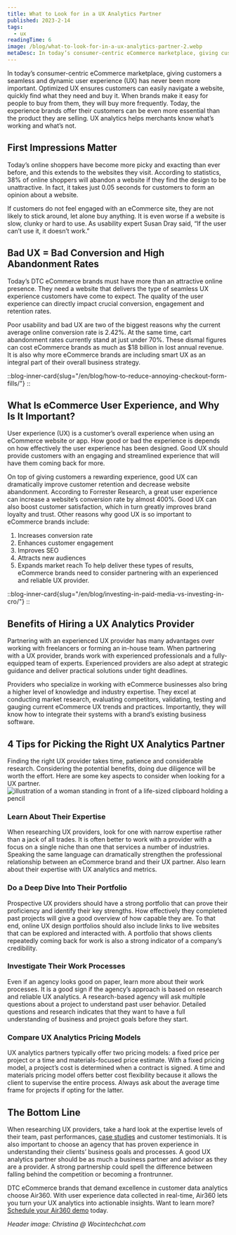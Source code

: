 ```yaml
---
title: What to Look for in a UX Analytics Partner
published: 2023-2-14
tags:
  - ux
readingTime: 6
image: /blog/what-to-look-for-in-a-ux-analytics-partner-2.webp
metaDesc: In today’s consumer-centric eCommerce marketplace, giving customers a seamless and dynamic user experience (UX) has never been more important. Optimized UX ensures customers can easily navigate a website, quickly find what they need and buy it.
---
```


In today’s consumer-centric eCommerce marketplace, giving customers a seamless and dynamic user experience (UX) has never been more important. Optimized UX ensures customers can easily navigate a website, quickly find what they need and buy it. When brands make it easy for people to buy from them, they will buy more frequently. Today, the experience brands offer their customers can be even more essential than the product they are selling. UX analytics helps merchants know what’s working and what’s not.

## First Impressions Matter
Today’s online shoppers have become more picky and exacting than ever before, and this extends to the websites they visit. According to statistics, 38% of online shoppers will abandon a website if they find the design to be unattractive. In fact, it takes just 0.05 seconds for customers to form an opinion about a website.

If customers do not feel engaged with an eCommerce site, they are not likely to stick around, let alone buy anything. It is even worse if a website is slow, clunky or hard to use. As usability expert Susan Dray said, “If the user can’t use it, it doesn’t work.”

## Bad UX = Bad Conversion and High Abandonment Rates
Today’s DTC eCommerce brands must have more than an attractive online presence. They need a website that delivers the type of seamless UX experience customers have come to expect. The quality of the user experience can directly impact crucial conversion, engagement and retention rates.

Poor usability and bad UX are two of the biggest reasons why the current average online conversion rate is 2.42%. At the same time, cart abandonment rates currently stand at just under 70%. These dismal figures can cost eCommerce brands as much as $18 billion in lost annual revenue. It is also why more eCommerce brands are including smart UX as an integral part of their overall business strategy.

::blog-inner-card{slug="/en/blog/how-to-reduce-annoying-checkout-form-fills/"}
::

## What Is eCommerce User Experience, and Why Is It Important?
User experience (UX) is a customer’s overall experience when using an eCommerce website or app. How good or bad the experience is depends on how effectively the user experience has been designed. Good UX should provide customers with an engaging and streamlined experience that will have them coming back for more.

On top of giving customers a rewarding experience, good UX can dramatically improve customer retention and decrease website abandonment. According to Forrester Research, a great user experience can increase a website’s conversion rate by almost 400%. Good UX can also boost customer satisfaction, which in turn greatly improves brand loyalty and trust. Other reasons why good UX is so important to eCommerce brands include:

1. Increases conversion rate
2. Enhances customer engagement
3. Improves SEO
4. Attracts new audiences
5. Expands market reach
To help deliver these types of results, eCommerce brands need to consider partnering with an experienced and reliable UX provider.

::blog-inner-card{slug="/en/blog/investing-in-paid-media-vs-investing-in-cro/"}
::

## Benefits of Hiring a UX Analytics Provider
Partnering with an experienced UX provider has many advantages over working with freelancers or forming an in-house team. When partnering with a UX provider, brands work with experienced professionals and a fully-equipped team of experts. Experienced providers are also adept at strategic guidance and deliver practical solutions under tight deadlines.

Providers who specialize in working with eCommerce businesses also bring a higher level of knowledge and industry expertise. They excel at conducting market research, evaluating competitors, validating, testing and gauging current eCommerce UX trends and practices. Importantly, they will know how to integrate their systems with a brand’s existing business software.

## 4 Tips for Picking the Right UX Analytics Partner
Finding the right UX provider takes time, patience and considerable research. Considering the potential benefits, doing due diligence will be worth the effort. Here are some key aspects to consider when looking for a UX partner.
![illustration of a woman standing in front of a life-sized clipboard holding a pencil](/blog/what-to-look-for-in-a-ux-analytics-partner-1.webp)

### Learn About Their Expertise
When researching UX providers, look for one with narrow expertise rather than a jack of all trades. It is often better to work with a provider with a focus on a single niche than one that services a number of industries. Speaking the same language can dramatically strengthen the professional relationship between an eCommerce brand and their UX partner. Also learn about their expertise with UX analytics and metrics.

### Do a Deep Dive Into Their Portfolio
Prospective UX providers should have a strong portfolio that can prove their proficiency and identify their key strengths. How effectively they completed past projects will give a good overview of how capable they are. To that end, online UX design portfolios should also include links to live websites that can be explored and interacted with. A portfolio that shows clients repeatedly coming back for work is also a strong indicator of a company’s credibility.

### Investigate Their Work Processes
Even if an agency looks good on paper, learn more about their work processes. It is a good sign if the agency’s approach is based on research and reliable UX analytics. A research-based agency will ask multiple questions about a project to understand past user behavior. Detailed questions and research indicates that they want to have a full understanding of business and project goals before they start.

### Compare UX Analytics Pricing Models
UX analytics partners typically offer two pricing models: a fixed price per project or a time and materials-focused price estimate. With a fixed pricing model, a project’s cost is determined when a contract is signed. A time and materials pricing model offers better cost flexibility because it allows the client to supervise the entire process. Always ask about the average time frame for projects if opting for the latter.

## The Bottom Line
When researching UX providers, take a hard look at the expertise levels of their team, past performances, [case studies](/en/content-gallery/) and customer testimonials. It is also important to choose an agency that has proven experience in understanding their clients’ business goals and processes. A good UX analytics partner should be as much a business partner and advisor as they are a provider. A strong partnership could spell the difference between falling behind the competition or becoming a frontrunner.

DTC eCommerce brands that demand excellence in customer data analytics choose Air360. With user experience data collected in real-time, Air360 lets you turn your UX analytics into actionable insights. Want to learn more? [Schedule your Air360 demo](/en/request-demo/) today.

*Header image: Christina @ Wocintechchat.com*
